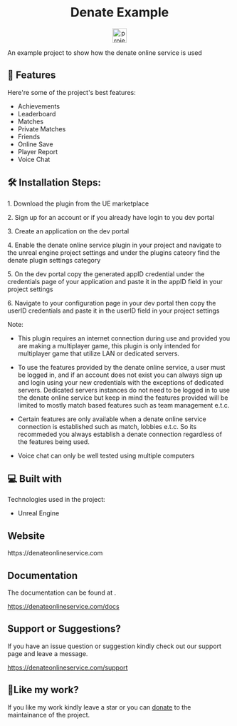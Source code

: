 <h1 align="center" id="title">Denate Example</h1>

<p align="center"><img src="https://drive.usercontent.google.com/download?id=1uhEIrrKumxd5n0on56joQikLseCpc-Yr&export=view&authuser=0" alt="project-image" width="32" height="32"></p>

<p id="description">An example project to show how the denate online service is used</p>

  
  
<h2>🧐 Features</h2>

Here're some of the project's best features:

*   Achievements
*   Leaderboard
*   Matches
*   Private Matches
*   Friends
*   Online Save
*   Player Report
*   Voice Chat

<h2>🛠️ Installation Steps:</h2>

<p>1. Download the plugin from the UE marketplace</p>

<p>2. Sign up for an account or if you already have login to you dev portal</p>

<p>3. Create an application on the dev portal</p>

<p>4. Enable the denate online service plugin in your project and navigate to the unreal engine project settings and under the plugins cateory find the denate plugin settings category</p>

<p>5. On the dev portal copy the generated appID credential under the credentials page of your application and paste it in the appID field in your project settings</p>

<p>6. Navigate to your configuration page in your dev portal then copy the userID credentials and paste it in the userID field in your project settings</p>

Note:

* This plugin requires an internet connection during use and provided you are making a multiplayer game, this plugin is only intended for multiplayer game that utilize LAN or dedicated servers.

* To use the features provided by the denate online service, a user must be logged in, and if an account does not exist you can always sign up and login using your new credentials with the exceptions of dedicated servers. Dedicated servers instances do not need to be logged in to use the denate online service but keep in mind the features provided will be limited to mostly match based features such as team management e.t.c.

* Certain features are only available when a denate online service connection is established such as match, lobbies e.t.c. So its recommeded you always establish a denate connection regardless of the features being used.

* Voice chat can only be well tested using multiple computers
  
  
<h2>💻 Built with</h2>

Technologies used in the project:

*   Unreal Engine

<h2>Website</h2>

<p>https://denateonlineservice.com</p>

<h2>Documentation</h2>

The documentation can be found at .<p>https://denateonlineservice.com/docs</p>

<h2>Support or Suggestions?</h2>

If you have an issue question or suggestion kindly check out our support page and leave a message.<p>https://denateonlineservice.com/support</p>

<h2>💖Like my work?</h2>

If you like my work kindly leave a star or you can <a href="https://www.paypal.com/ncp/payment/YTVWV86QUFZVN">donate</a> to the maintainance of the project.
